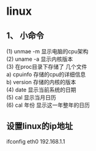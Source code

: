 # linux
## 1、	小命令
(1) unmae -m 显示电脑的cpu架构  
(2) uname -a 显示内核版本  
(3)	 在proc目录下存储了 几个文件  
   a)	 cpuinfo 存储的cpu的详细信息  
   b)	 version  存储的内核的版本  
(4)	date  显示当前系统的日期  
(5)	cal 显示当月日历  
(6)	cal 年份  显示这一年整年的日历    
## 设置linux的ip地址  
ifconfig eth0 192.168.1.1  
